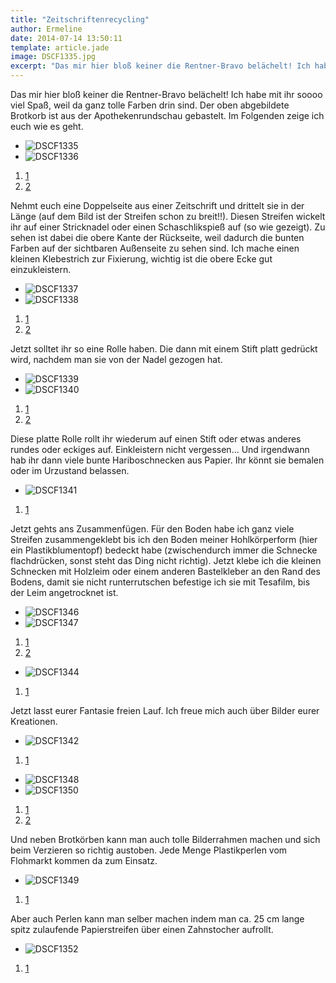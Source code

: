 ```yaml
---
title: "Zeitschriftenrecycling"
author: Ermeline
date: 2014-07-14 13:50:11
template: article.jade
image: DSCF1335.jpg
excerpt: "Das mir hier bloß keiner die Rentner-Bravo belächelt! Ich habe mit ihr soooo viel Spaß, weil da ganz tolle Farben drin sind."
---
```


Das mir hier bloß keiner die Rentner-Bravo belächelt! Ich habe mit ihr
soooo viel Spaß, weil da ganz tolle Farben drin sind. Der oben
abgebildete Brotkorb ist aus der Apothekenrundschau gebastelt. Im
Folgenden zeige ich euch wie es geht.

-   ![DSCF1335](DSCF1335.jpg)
-   ![DSCF1336](DSCF1336.jpg)

1.  [1](#)
2.  [2](#)

Nehmt euch eine Doppelseite aus einer Zeitschrift und drittelt sie in
der Länge (auf dem Bild ist der Streifen schon zu breit!!). Diesen
Streifen wickelt ihr auf einer Stricknadel oder einen Schaschlikspieß
auf (so wie gezeigt). Zu sehen ist dabei die obere Kante der Rückseite,
weil dadurch die bunten Farben auf der sichtbaren Außenseite zu sehen
sind. Ich mache einen kleinen Klebestrich zur Fixierung, wichtig ist die
obere Ecke gut einzukleistern.

-   ![DSCF1337](DSCF1337.jpg)
-   ![DSCF1338](DSCF1338.jpg)

1.  [1](#)
2.  [2](#)

Jetzt solltet ihr so eine Rolle haben. Die dann mit einem Stift platt
gedrückt wird, nachdem man sie von der Nadel gezogen hat.

-   ![DSCF1339](DSCF1339.jpg)
-   ![DSCF1340](DSCF1340.jpg)

1.  [1](#)
2.  [2](#)

Diese platte Rolle rollt ihr wiederum auf einen Stift oder etwas anderes
rundes oder eckiges auf. Einkleistern nicht vergessen... Und irgendwann
hab ihr dann viele bunte Hariboschnecken aus Papier. Ihr könnt sie
bemalen oder im Urzustand belassen.

-   ![DSCF1341](DSCF1341-e1422103198308.jpg)

1.  [1](#)

Jetzt gehts ans Zusammenfügen. Für den Boden habe ich ganz viele
Streifen zusammengeklebt bis ich den Boden meiner Hohlkörperform (hier
ein Plastikblumentopf) bedeckt habe (zwischendurch immer die Schnecke
flachdrücken, sonst steht das Ding nicht richtig). Jetzt klebe ich die
kleinen Schnecken mit Holzleim oder einem anderen Bastelkleber an den
Rand des Bodens, damit sie nicht runterrutschen befestige ich sie mit
Tesafilm, bis der Leim angetrocknet ist.

-   ![DSCF1346](DSCF1346.jpg)
-   ![DSCF1347](DSCF1347.jpg)

1.  [1](#)
2.  [2](#)

-   ![DSCF1344](DSCF1344.jpg)

1.  [1](#)

Jetzt lasst eurer Fantasie freien Lauf. Ich freue mich auch über Bilder
eurer Kreationen.

-   ![DSCF1342](DSCF1342-e1422103171313.jpg)

1.  [1](#)

-   ![DSCF1348](DSCF1348-e1422103460448.jpg)
-   ![DSCF1350](DSCF1350-e1422103483979.jpg)

1.  [1](#)
2.  [2](#)

Und neben Brotkörben kann man auch tolle Bilderrahmen machen und sich
beim Verzieren so richtig austoben. Jede Menge Plastikperlen vom
Flohmarkt kommen da zum Einsatz.      

-   ![DSCF1349](DSCF1349.jpg)

1.  [1](#)

Aber auch Perlen kann man selber machen indem man ca. 25 cm lange spitz
zulaufende Papierstreifen über einen Zahnstocher aufrollt.

-   ![DSCF1352](DSCF1352.jpg)

1.  [1](#)

 
